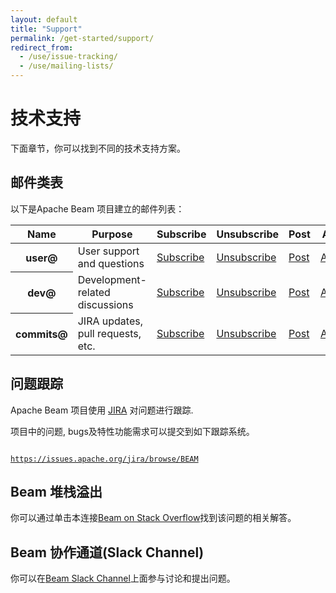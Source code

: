 ```yaml
---
layout: default
title: "Support"
permalink: /get-started/support/
redirect_from:
  - /use/issue-tracking/
  - /use/mailing-lists/
---
```


# 技术支持

下面章节，你可以找到不同的技术支持方案。

## 邮件类表

以下是Apache Beam 项目建立的邮件列表：

<table class="table table-hover">
  <thead>
    <tr>
      <th>Name</th>
      <th>Purpose</th>
      <th>Subscribe</th>
      <th>Unsubscribe</th>
      <th>Post</th>
      <th>Archive</th>
    </tr>
  </thead>
  <tbody>
    <tr>
      <th scope="row">user@</th>
      <td>User support and questions</td>
      <td><a href="mailto:user-subscribe@beam.apache.org">Subscribe</a></td>
      <td><a href="mailto:user-unsubscribe@beam.apache.org">Unsubscribe</a></td>
      <td><a href="mailto:user@beam.apache.org">Post</a></td>
      <td><a href="https://lists.apache.org/list.html?user@beam.apache.org">Archives</a></td>
    </tr>
    <tr>
      <th scope="row">dev@</th>
      <td>Development-related discussions</td>
      <td><a href="mailto:dev-subscribe@beam.apache.org">Subscribe</a></td>
      <td><a href="mailto:dev-unsubscribe@beam.apache.org">Unsubscribe</a></td>
      <td><a href="mailto:dev@beam.apache.org">Post</a></td>
      <td><a href="https://lists.apache.org/list.html?dev@beam.apache.org">Archives</a></td>
    </tr>
    <tr>
      <th scope="row">commits@</th>
      <td>JIRA updates, pull requests, etc.</td>
      <td><a href="mailto:commits-subscribe@beam.apache.org">Subscribe</a></td>
      <td><a href="mailto:commits-unsubscribe@beam.apache.org">Unsubscribe</a></td>
      <td><a href="mailto:commits@beam.apache.org">Post</a></td>
      <td><a href="https://lists.apache.org/list.html?commits@beam.apache.org">Archives</a></td>
    </tr>
</tbody>
</table>

## 问题跟踪


Apache Beam 项目使用 [JIRA](http://www.atlassian.com/software/jira) 对问题进行跟踪.

项目中的问题, bugs及特性功能需求可以提交到如下跟踪系统。


<code>
<a href="https://issues.apache.org/jira/browse/BEAM">https://issues.apache.org/jira/browse/BEAM</a>
</code>

## Beam 堆栈溢出
你可以通过单击本连接[Beam on Stack Overflow](http://stackoverflow.com/questions/tagged/apache-beam)找到该问题的相关解答。

## Beam 协作通道(Slack Channel)

你可以在[Beam Slack Channel](https://apachebeam.slack.com/)上面参与讨论和提出问题。


